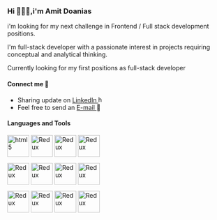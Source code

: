 <!-- ### **Hi 🙋🏼‍♂️,i'm Amit Doanias** -->
<h3>Hi 🙋🏼‍♂️,i'm Amit Doanias</h3>
i'm looking for my next challenge in Frontend / Full stack development positions.

I'm full-stack developer with a passionate interest in projects requiring conceptual and analytical thinking.

Currently looking for my first positions as full-stack developer

<!-- **Connect me 💬** -->
<h4>Connect me 💬</h4>

* Sharing update on [LinkedIn ](https://www.linkedin.com/in/amit-doanias-8aa694227/) <img src="https://user-images.githubusercontent.com/102167882/175963766-d026bbad-6c9b-44f7-aaf2-103079bf0ce2.png" width="15" height="15" title="hover text">
* Feel free to send an [E-mail ](mailto:amitdoanias@gmail.com)  📧



<!-- **Languages and Tools:** -->
<h4>Languages and Tools</h4>

<!-- <table border="0">
  <tr>
    <td>
      <img src="https://user-images.githubusercontent.com/102167882/175996193-bcd08c9f-a1c1-469a-8424-f7b44c559721.png" title="html5" width="40"             height="40" align="center" >
    </td>
    <td> <img src="https://user-images.githubusercontent.com/102167882/175996193-bcd08c9f-a1c1-469a-8424-f7b44c559721.png" title="html5" width="40"             height="40" align="center">
    </td>
   </tr>  
</table> -->


<p align="">
<img src="https://user-images.githubusercontent.com/102167882/176099398-ae540697-5f77-4d2a-9f8f-b5b33f2eacae.png" title="html5" width="50"             height="50" align="center">
  <img src="https://user-images.githubusercontent.com/102167882/176099450-c63ad8b6-2a9f-4b5a-ab74-d29017cbd6fc.png" title="Redux" width="50" height="50" align="center">
   <img src="https://user-images.githubusercontent.com/102167882/176100032-7a1fba32-9740-480d-a61b-f7a1610c065c.png" title="Redux" width="50" height="50" align="center">
   <img src="https://user-images.githubusercontent.com/102167882/176100312-44c8d013-f6f6-45a0-ad3e-4ac0f2d0882c.png" title="Redux" width="50" height="50" align="center"> 
 </p>
 
 <p align="">
   <img src="https://user-images.githubusercontent.com/102167882/176100563-34d26816-cad7-4712-9927-d28068fe02d3.svg" title="Redux" width="50" height="50" align="center">
   <img src="https://user-images.githubusercontent.com/102167882/176101342-c6bbd85b-4113-4e1a-9f31-95998b6d8c57.png" title="Redux" width="50" height="50" align="center">
    <img src="https://user-images.githubusercontent.com/102167882/176101505-a32e8b4b-1bb0-4cc1-93f7-b997c23c4352.png" title="Redux" width="50" height="50" align="center">
    <img src="https://user-images.githubusercontent.com/102167882/176101766-c1a1dff6-92c0-4624-a51e-977e2110bb43.png" title="Redux" width="50" height="50" align="center">
  </p>

 <p align="">
   <img src="https://user-images.githubusercontent.com/102167882/176102289-33a1d00d-3a06-4088-92c5-abbad876b0c2.png" title="Redux" width="50" height="50" align="center">
   <img src="https://user-images.githubusercontent.com/102167882/176102362-f58593e0-a6c8-42e3-982e-aa34065ed126.png" title="Redux" width="50" height="50" align="center">
    <img src="https://user-images.githubusercontent.com/102167882/176102436-41ad09ab-5f98-4bed-a52b-01683dd04392.png" title="Redux" width="50" height="50" align="center">
      <img src="https://user-images.githubusercontent.com/102167882/176102607-6b42e510-7f0f-4c88-859d-83be66fe858f.png" title="Redux" width="50" height="50" align="center">
  </p>




